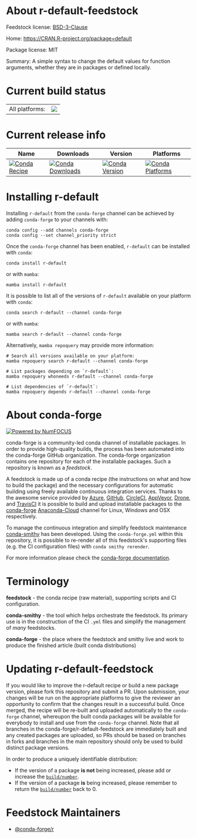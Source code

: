 About r-default-feedstock
=========================

Feedstock license: [BSD-3-Clause](https://github.com/conda-forge/r-default-feedstock/blob/main/LICENSE.txt)

Home: https://CRAN.R-project.org/package=default

Package license: MIT

Summary: A simple syntax to change the default values for function arguments, whether they are in packages or defined locally.

Current build status
====================


<table><tr><td>All platforms:</td>
    <td>
      <a href="https://dev.azure.com/conda-forge/feedstock-builds/_build/latest?definitionId=4488&branchName=main">
        <img src="https://dev.azure.com/conda-forge/feedstock-builds/_apis/build/status/r-default-feedstock?branchName=main">
      </a>
    </td>
  </tr>
</table>

Current release info
====================

| Name | Downloads | Version | Platforms |
| --- | --- | --- | --- |
| [![Conda Recipe](https://img.shields.io/badge/recipe-r--default-green.svg)](https://anaconda.org/conda-forge/r-default) | [![Conda Downloads](https://img.shields.io/conda/dn/conda-forge/r-default.svg)](https://anaconda.org/conda-forge/r-default) | [![Conda Version](https://img.shields.io/conda/vn/conda-forge/r-default.svg)](https://anaconda.org/conda-forge/r-default) | [![Conda Platforms](https://img.shields.io/conda/pn/conda-forge/r-default.svg)](https://anaconda.org/conda-forge/r-default) |

Installing r-default
====================

Installing `r-default` from the `conda-forge` channel can be achieved by adding `conda-forge` to your channels with:

```
conda config --add channels conda-forge
conda config --set channel_priority strict
```

Once the `conda-forge` channel has been enabled, `r-default` can be installed with `conda`:

```
conda install r-default
```

or with `mamba`:

```
mamba install r-default
```

It is possible to list all of the versions of `r-default` available on your platform with `conda`:

```
conda search r-default --channel conda-forge
```

or with `mamba`:

```
mamba search r-default --channel conda-forge
```

Alternatively, `mamba repoquery` may provide more information:

```
# Search all versions available on your platform:
mamba repoquery search r-default --channel conda-forge

# List packages depending on `r-default`:
mamba repoquery whoneeds r-default --channel conda-forge

# List dependencies of `r-default`:
mamba repoquery depends r-default --channel conda-forge
```


About conda-forge
=================

[![Powered by
NumFOCUS](https://img.shields.io/badge/powered%20by-NumFOCUS-orange.svg?style=flat&colorA=E1523D&colorB=007D8A)](https://numfocus.org)

conda-forge is a community-led conda channel of installable packages.
In order to provide high-quality builds, the process has been automated into the
conda-forge GitHub organization. The conda-forge organization contains one repository
for each of the installable packages. Such a repository is known as a *feedstock*.

A feedstock is made up of a conda recipe (the instructions on what and how to build
the package) and the necessary configurations for automatic building using freely
available continuous integration services. Thanks to the awesome service provided by
[Azure](https://azure.microsoft.com/en-us/services/devops/), [GitHub](https://github.com/),
[CircleCI](https://circleci.com/), [AppVeyor](https://www.appveyor.com/),
[Drone](https://cloud.drone.io/welcome), and [TravisCI](https://travis-ci.com/)
it is possible to build and upload installable packages to the
[conda-forge](https://anaconda.org/conda-forge) [Anaconda-Cloud](https://anaconda.org/)
channel for Linux, Windows and OSX respectively.

To manage the continuous integration and simplify feedstock maintenance
[conda-smithy](https://github.com/conda-forge/conda-smithy) has been developed.
Using the ``conda-forge.yml`` within this repository, it is possible to re-render all of
this feedstock's supporting files (e.g. the CI configuration files) with ``conda smithy rerender``.

For more information please check the [conda-forge documentation](https://conda-forge.org/docs/).

Terminology
===========

**feedstock** - the conda recipe (raw material), supporting scripts and CI configuration.

**conda-smithy** - the tool which helps orchestrate the feedstock.
                   Its primary use is in the construction of the CI ``.yml`` files
                   and simplify the management of *many* feedstocks.

**conda-forge** - the place where the feedstock and smithy live and work to
                  produce the finished article (built conda distributions)


Updating r-default-feedstock
============================

If you would like to improve the r-default recipe or build a new
package version, please fork this repository and submit a PR. Upon submission,
your changes will be run on the appropriate platforms to give the reviewer an
opportunity to confirm that the changes result in a successful build. Once
merged, the recipe will be re-built and uploaded automatically to the
`conda-forge` channel, whereupon the built conda packages will be available for
everybody to install and use from the `conda-forge` channel.
Note that all branches in the conda-forge/r-default-feedstock are
immediately built and any created packages are uploaded, so PRs should be based
on branches in forks and branches in the main repository should only be used to
build distinct package versions.

In order to produce a uniquely identifiable distribution:
 * If the version of a package **is not** being increased, please add or increase
   the [``build/number``](https://docs.conda.io/projects/conda-build/en/latest/resources/define-metadata.html#build-number-and-string).
 * If the version of a package **is** being increased, please remember to return
   the [``build/number``](https://docs.conda.io/projects/conda-build/en/latest/resources/define-metadata.html#build-number-and-string)
   back to 0.

Feedstock Maintainers
=====================

* [@conda-forge/r](https://github.com/conda-forge/r/)

